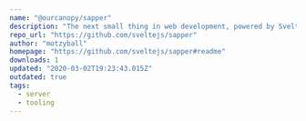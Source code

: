 ```yaml
---
name: "@ourcanopy/sapper"
description: "The next small thing in web development, powered by Svelte"
repo_url: "https://github.com/sveltejs/sapper"
author: "motzyball"
homepage: "https://github.com/sveltejs/sapper#readme"
downloads: 1
updated: "2020-03-02T19:23:43.015Z"
outdated: true
tags: 
  - server
  - tooling
---
```

